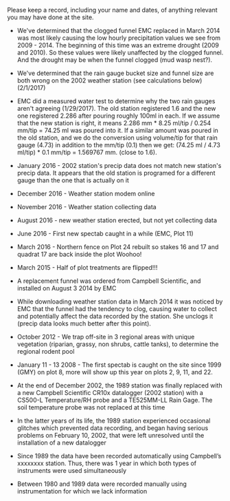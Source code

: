 Please keep a record, including your name and dates, of anything relevant you may have done at the site.

- We've determined that the clogged funnel EMC replaced in March 2014 was most likely causing the low hourly precipitation values we see from 2009 - 2014. The beginning of this time was an extreme drought (2009 and 2010). So these values were likely unaffected by the clogged funnel. And the drought may be when the funnel clogged (mud wasp nest?).

- We've determined that the rain gauge bucket size and funnel size are both wrong on the 2002 weather station (see calculations below) (2/1/2017)

- EMC did a measured water test to determine why the two rain gauges aren't agreeing (1/29/2017). The old station registered 1.6 and the new one registered 2.286 after pouring roughly 100ml in each. If we assume that the new station is right, it means 2.286 mm * 8.25 ml/tip / 0.254 mm/tip = 74.25 ml was poured into it. If a similar amount was poured in the old station, and we do the conversion using volume/tip for that rain gauge (4.73) in addition to the mm/tip (0.1) then we get: (74.25 ml / 4.73 ml/tip) * 0.1 mm/tip = 1.569767 mm. (close to 1.6).

- January 2016 - 2002 station's precip data does not match new station's precip data. It appears that the old station is programed for a different gauge than the one that is actually on it

- December 2016 - Weather station modem online

- November 2016 - Weather station collecting data

- August 2016 - new weather station erected, but not yet collecting data

- June 2016 - First new spectab caught in a while (EMC, Plot 11)

- March 2016 - Northern fence on Plot 24 rebuilt so stakes 16 and 17 and quadrat 17 are back inside the plot Woohoo!

- March 2015 - Half of plot treatments are flipped!!!

- A replacement funnel was ordered from Campbell Scientific, and installed on August 3 2014 by EMC

- While downloading weather station data in March 2014 it was noticed by EMC that the funnel 
had the tendency to clog, causing water to collect and potentially affect the data 
recorded by the station. She unclogs it (precip data looks much better after this point).

- October 2012 - We trap off-site in 3 regional areas with unique vegetation (riparian, grassy, non shrubs, cattle tanks), to determine the regional rodent pool

- January 11 - 13 2008 - The first spectab is caught on the site since 1999 (GMY) on plot 8, more will show up this year on plots 2, 9, 11, and 22.

- At the end of December 2002, the 1989 station was finally replaced with a new Campbell Scientific CR10x datalogger (2002 station) with a CS500-L Temperature/RH probe and a TE525MM-LL Rain Gage. The soil temperature probe was not replaced at this time

- In the latter years of its life, the 1989 station experienced occasional glitches which prevented data recording, and began having serious problems on February 10, 2002, that were left unresolved until the installation of a new datalogger

- Since 1989 the data have been recorded automatically using Campbell’s xxxxxxxx station. Thus, there was 1 year in which both types of instruments were used simultaneously

- Between 1980 and 1989 data were recorded manually using instrumentation for which we lack information

